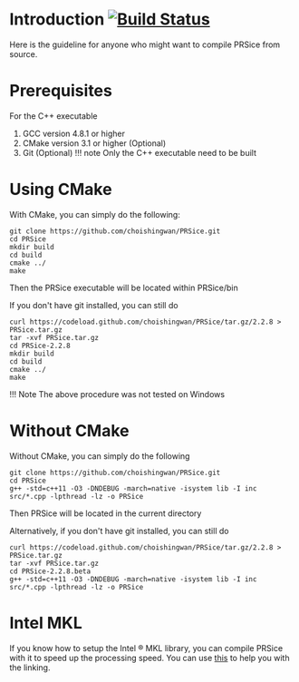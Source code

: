 # Introduction [![Build Status](https://travis-ci.org/choishingwan/PRSice.svg?branch=master)](https://travis-ci.org/choishingwan/PRSice)
Here is the guideline for anyone who might want to compile PRSice from source. 

# Prerequisites
For the C++ executable
1. GCC version 4.8.1 or higher
2. CMake version 3.1 or higher (Optional)
3. Git (Optional)
!!! note
    Only the C++ executable need to be built

# Using CMake
With CMake, you can simply do the following:
```
git clone https://github.com/choishingwan/PRSice.git
cd PRSice
mkdir build
cd build
cmake ../
make
```
Then the PRSice executable will be located within PRSice/bin

If you don't have git installed, you can still do
```
curl https://codeload.github.com/choishingwan/PRSice/tar.gz/2.2.8 > PRSice.tar.gz
tar -xvf PRSice.tar.gz
cd PRSice-2.2.8
mkdir build
cd build
cmake ../
make
```

!!! Note
    The above procedure was not tested on Windows

# Without CMake
Without CMake, you can simply do the following
```
git clone https://github.com/choishingwan/PRSice.git
cd PRSice
g++ -std=c++11 -O3 -DNDEBUG -march=native -isystem lib -I inc src/*.cpp -lpthread -lz -o PRSice
```
Then PRSice will be located in the current directory

Alternatively, if you don't have git installed, you can still do
```
curl https://codeload.github.com/choishingwan/PRSice/tar.gz/2.2.8 > PRSice.tar.gz
tar -xvf PRSice.tar.gz
cd PRSice-2.2.8.beta
g++ -std=c++11 -O3 -DNDEBUG -march=native -isystem lib -I inc src/*.cpp -lpthread -lz -o PRSice
```

# Intel MKL
If you know how to setup the Intel $\circledR$ MKL library, you can compile PRSice with it to speed up the processing speed. You can use [this](https://software.intel.com/en-us/articles/intel-mkl-link-line-advisor/) to help you with the linking.
